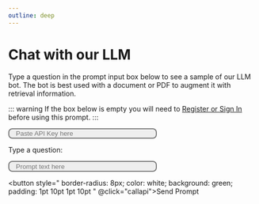 ```yaml
---
outline: deep
---
```


# Chat with our LLM

Type a question in the prompt input box below to see a sample of our LLM bot. The bot is best used with a document or PDF to augment it with retrieval information. 

::: warning 
If the box below is empty you will need to <a href='/getting-started'>Register or Sign In</a> before using this prompt. 
:::

<script setup>
import axios from "axios";
import { onMounted } from 'vue';

function callapi() {
    const comment = document.getElementById('chatText').value;
    prompt(comment, 'me')
    const config = {
        headers:{
            'Content-Type': 'application/json'
        }
    }

    const q = { "prompt" : comment }
    const url = "https://api.weburban.com/generate/text-from-text";
    const json = JSON.stringify(q);

    axios.defaults.headers['x-api-key'] = document.getElementById("token").value;
    console.log(document.getElementById("token").value)
    
    axios.post(url, json, config)
        .then(response => {
            console.log(response.data);
            const botSaid = response.data["output"];
            prompt(botSaid, "bot");
    })
    .catch(error => {
        console.error(error);
        prompt(error, "error, server may be warming up");
    });
}

function prompt(comment, id) {
    const chatText = document.getElementById("chatText");
    const newDiv = document.createElement("div");
    newDiv.id = id
    const text = document.createTextNode(id + " : " + comment);
    newDiv.appendChild(text);
    var chatList = document.getElementById("chatList");
    chatList.appendChild(newDiv)
}

onMounted(() => {
  const apiKey = localStorage.getItem('apiKey');
  const token = document.getElementById("token");
  token.value = apiKey != null ? apiKey : '';
});

</script>

<input style='
border-style: solid; 
color: black; 
background: #eeeeee;
width: 300px;
border-radius:8px;
padding: 1pt 10pt 1pt 10pt 
' id="token" type="text" label='Token' placeholder="Paste API Key here" value="">

Type a question: <br />

<input style='
border-style: solid; 
color: black; 
background: #eeeeee;
width: 300px;
border-radius:8px;
padding: 1pt 10pt 1pt 10pt 
' id="chatText" type="text" label='Prompt' placeholder="Prompt text here" value="">

<button style="
border-radius: 8px; 
color: white; 
background: green; 
padding: 1pt 10pt 1pt 10pt 
" @click="callapi">Send Prompt</button>

<div id="chatList"></div>
